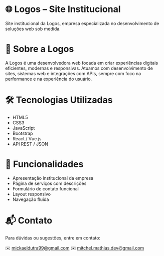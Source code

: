 # 🌐 Logos – Site Institucional

Site institucional da Logos, empresa especializada no desenvolvimento de soluções web sob medida.

# 🚀 Sobre a Logos

A Logos é uma desenvolvedora web focada em criar experiências digitais eficientes, modernas e responsivas. Atuamos com desenvolvimento de sites, sistemas web e integrações com APIs, sempre com foco na performance e na experiência do usuário.

# 🛠️ Tecnologias Utilizadas

  - HTML5
  - CSS3
  - JavaScript
  - Bootstrap
  - React / Vue.js
  - API REST / JSON


# 📸 Funcionalidades

  - Apresentação institucional da empresa
  - Página de serviços com descrições
  - Formulário de contato funcional
  - Layout responsivo
  - Navegação fluida

# 📬 Contato

Para dúvidas ou sugestões, entre em contato:

  ✉️ mickaeldutra99@gmail.com
  ✉️ mitchel.mathias.dev@gmail.com
